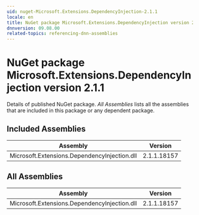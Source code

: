 ```yaml
---
uid: nuget-Microsoft.Extensions.DependencyInjection-2.1.1
locale: en
title: NuGet package Microsoft.Extensions.DependencyInjection version 2.1.1
dnnversion: 09.08.00
related-topics: referencing-dnn-assemblies
---
```


# NuGet package Microsoft.Extensions.DependencyInjection version 2.1.1
Details of published NuGet package.
*All Assemblies* lists all the assemblies that are included in this package or any dependent package.

## Included Assemblies

|Assembly|Version|
|---|---|
|Microsoft.Extensions.DependencyInjection.dll|2.1.1.18157|

## All Assemblies

|Assembly|Version|
|---|---|
|Microsoft.Extensions.DependencyInjection.dll|2.1.1.18157|

